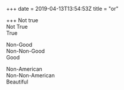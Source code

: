 +++
date = 2019-04-13T13:54:53Z
title = "or"

+++ 
Not true   
Not True    
True   
   
Non-Good   
Non-Non-Good   
Good   
   
Non-American   
Non-Non-American   
Beautiful  